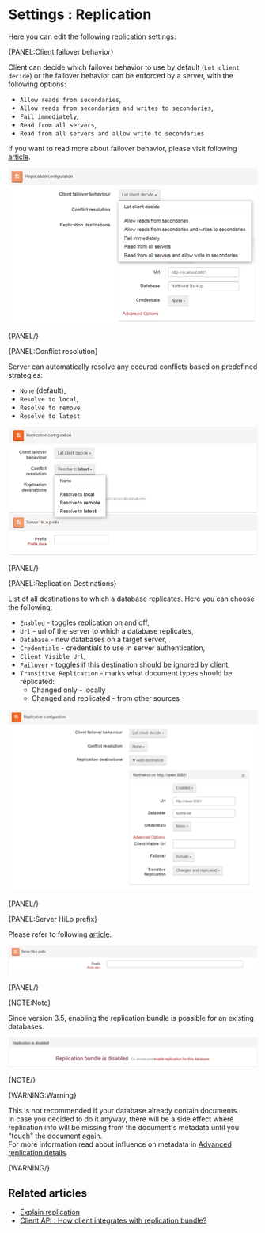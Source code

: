 # Settings : Replication

Here you can edit the following [replication](../../../server/scaling-out/replication/how-replication-works) settings:

{PANEL:Client failover behavior}

Client can decide which failover behavior to use by default (`Let client decide`) or the failover behavior can be enforced by a server, with the following options:

- `Allow reads from secondaries`,
- `Allow reads from secondaries and writes to secondaries`,
- `Fail immediately`,
- `Read from all servers`,
- `Read from all servers and allow write to secondaries`

If you want to read more about failover behavior, please visit following [article](../../../client-api/bundles/how-client-integrates-with-replication-bundle#failover-behavior).

![Figure 1. Settings. Replication. Client failover behavior.](images/settings_replication-1.png)

{PANEL/}

{PANEL:Conflict resolution}

Server can automatically resolve any occured conflicts based on predefined strategies:

- `None` (default),
- `Resolve to local`,
- `Resolve to remove`,
- `Resolve to latest`

![Figure 2. Settings. Replication. Conflict Resolution.](images/settings_replication-2.png)

{PANEL/}

{PANEL:Replication Destinations}

List of all destinations to which a database replicates. Here you can choose the following:

- `Enabled` - toggles replication on and off,
- `Url` - url of the server to which a database replicates,
- `Database` - new databases on a target server,
- `Credentials` - credentials to use in server authentication,
- `Client Visible Url`,
- `Failover` - toggles if this destination should be ignored by client,
- `Transitive Replication` - marks what document types should be replicated:
	- Changed only - locally
	- Changed and replicated - from other sources
		
![Figure 3. Settings. Replication. Replication Destination.](images/settings_replication-3.png)

{PANEL/}

{PANEL:Server HiLo prefix}

Please refer to following [article](../../../client-api/bundles/how-client-integrates-with-replication-bundle#custom-document-id-generation).

![Figure 4. Settings. Replication. Server Hilo Prefix.](images/settings_replication-4.png)

{PANEL/}

{NOTE:Note}

Since version 3.5, enabling the replication bundle is possible for an existing databases.

![Figure 5. Settings. Replication. Enable Replication Bundle.](images/settings_replication-5.png)

{NOTE/}

{WARNING:Warning}

This is not recommended if your database already contain documents.   
In case you decided to do it anyway, there will be a side effect where replication info will be missing from the document's metadata
until you "touch" the document again.    
For more information read about influence on metadata in [Advanced replication details](../../../server/kb/advanced-replication-details).

{WARNING/}



## Related articles

- [Explain replication](../../../studio/overview/status/debug/explain-replication)
- [Client API : How client integrates with replication bundle?](../../../client-api/bundles/how-client-integrates-with-replication-bundle)